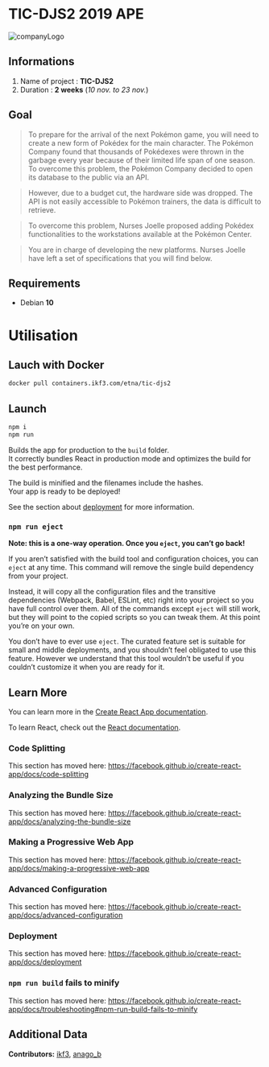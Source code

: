 # TIC-DJS2 2019 APE
![companyLogo](https://newsroom.ionis-group.com/wp-content/uploads/2018/12/etna-logo-1-noir.png)

## Informations
 1. Name of project : **TIC-DJS2**
 2. Duration : **2 weeks** (*10 nov. to 23 nov.*)

## Goal
> To prepare for the arrival of the next Pokémon game, you will need to create a new form of Pokédex for the main character. The Pokémon Company found that thousands of Pokédexes were thrown in the garbage every year because of their limited life span of one season. To overcome this problem, the Pokémon Company decided to open its database to the public via an API.

> However, due to a budget cut, the hardware side was dropped. The API is not easily accessible to Pokémon trainers, the data is difficult to retrieve.

> To overcome this problem, Nurses Joelle proposed adding Pokédex functionalities to the workstations available at the Pokémon Center.

> You are in charge of developing the new platforms. Nurses Joelle have left a set of specifications that you will find below.

## Requirements
- Debian **10**

# Utilisation

## Lauch with Docker
```bash
docker pull containers.ikf3.com/etna/tic-djs2
```

## Launch 
```bash
npm i
npm run
```

Builds the app for production to the `build` folder.<br />
It correctly bundles React in production mode and optimizes the build for the best performance.

The build is minified and the filenames include the hashes.<br />
Your app is ready to be deployed!

See the section about [deployment](https://facebook.github.io/create-react-app/docs/deployment) for more information.

### `npm run eject`

**Note: this is a one-way operation. Once you `eject`, you can’t go back!**

If you aren’t satisfied with the build tool and configuration choices, you can `eject` at any time. This command will remove the single build dependency from your project.

Instead, it will copy all the configuration files and the transitive dependencies (Webpack, Babel, ESLint, etc) right into your project so you have full control over them. All of the commands except `eject` will still work, but they will point to the copied scripts so you can tweak them. At this point you’re on your own.

You don’t have to ever use `eject`. The curated feature set is suitable for small and middle deployments, and you shouldn’t feel obligated to use this feature. However we understand that this tool wouldn’t be useful if you couldn’t customize it when you are ready for it.

## Learn More

You can learn more in the [Create React App documentation](https://facebook.github.io/create-react-app/docs/getting-started).

To learn React, check out the [React documentation](https://reactjs.org/).

### Code Splitting

This section has moved here: https://facebook.github.io/create-react-app/docs/code-splitting

### Analyzing the Bundle Size

This section has moved here: https://facebook.github.io/create-react-app/docs/analyzing-the-bundle-size

### Making a Progressive Web App

This section has moved here: https://facebook.github.io/create-react-app/docs/making-a-progressive-web-app

### Advanced Configuration

This section has moved here: https://facebook.github.io/create-react-app/docs/advanced-configuration

### Deployment

This section has moved here: https://facebook.github.io/create-react-app/docs/deployment

### `npm run build` fails to minify

This section has moved here: https://facebook.github.io/create-react-app/docs/troubleshooting#npm-run-build-fails-to-minify


## Additional Data
**Contributors:**
[ikf3](www.ikf3.com), [anago_b](www.anago.me)
